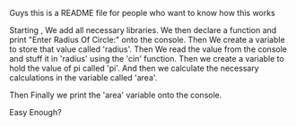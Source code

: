Guys this is a README file for people who want to know how this works

Starting , We add all necessary libraries.
We then declare a function and print "Enter Radius Of Circle:" onto the console.
Then We create a variable to store that value called 'radius'.
Then We read the value from the console and stuff it in 'radius' using the 'cin' function.
Then we create a variable to hold the value of pi called 'pi'.
And then we calculate the necessary calculations in the variable called 'area'.

Then Finally we print the 'area' variable onto the console.

Easy Enough?
